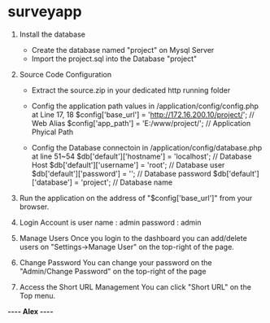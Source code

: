 # surveyapp

1. Install the database
    - Create the database named "project" on Mysql Server
    - Import the project.sql into the Database "project"
    
2. Source Code Configuration
    - Extract the source.zip in your dedicated http running folder
    - Config the application path values in /application/config/config.php at Line 17, 18
	$config['base_url']    = 'http://172.16.200.10/project/';   // Web Alias
	$config['app_path']    = 'E:/www/project/';                 // Application Phyical Path
    
    - Config the Database connectoin in /application/config/database.php at line 51~54
	$db['default']['hostname'] = 'localhost';   // Database Host
	$db['default']['username'] = 'root';        // Database user 
	$db['default']['password'] = '';            // Database password
	$db['default']['database'] = 'project';     // Database name
	
3. Run the application on the address of "$config['base_url']" from your browser.
    
4. Login Account is 
	user name : admin
	password : admin
	
5. Manage Users
	Once you login to the dashboard you can add/delete users on "Settings->Manage User" on the top-right of the page.
    
6. Change Password
	You can change your password on the "Admin/Change Password" on the top-right of the page
	
7. Access the Short URL Management
	You can click "Short URL" on the Top menu.

****---- Alex ----****
